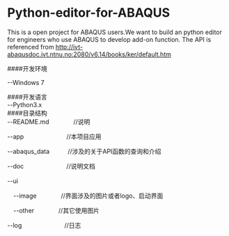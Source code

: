 # Python-editor-for-ABAQUS
This is a open project for ABAQUS users.We want to build an python editor for engineers who use ABAQUS to develop add-on function.
The API is referenced from http://ivt-abaqusdoc.ivt.ntnu.no:2080/v6.14/books/ker/default.htm

####开发环境  

--Windows 7  

####开发语言  
--Python3.x  
####目录结构  
--README.md　　　　//说明  

--app　　　　　　　//本项目应用  

--abaqus_data　　　//涉及的关于API函数的查询和介绍  

--doc　　　　　　　//说明文档  

--ui　　

　--image　　　　//界面涉及的图片或者logo、启动界面　　
 
　--other　　　　//其它使用图片　　
 
--log　　　　　　　//日志</br>

